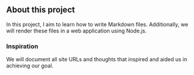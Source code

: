 ## About this project
In this project, I aim to learn how to write Markdown files. Additionally, we will render these files in a web application using Node.js.


### Inspiration
We will document all site URLs and thoughts that inspired and aided us in achieving our goal.
